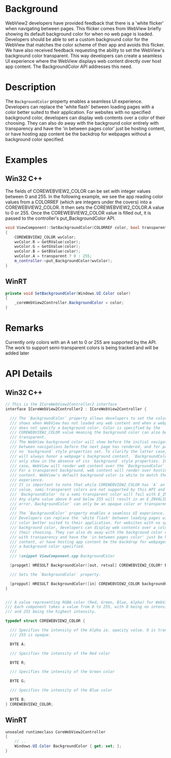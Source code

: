 # Background
WebView2 developers have provided feedback that there is a 'white flicker' when navigating between pages. This flicker comes from WebView briefly showing its default background color for when no web page is loaded. Developers should be able to set a custom background color for the WebView that matches the color scheme of their app and avoids this flicker. We have also received feedback requesting the ability to set the WebView's background color transparent. This way developers can create a seamless UI experience where the WebView displays web content directly over host app content. The BackgroundColor API addresses this need.


# Description
The `BackgroundColor` property enables a seamless UI experience. Developers can replace the 'white flash' between loading pages with a color better suited to their application. For websites with no specified background color, developers can display web contents over a color of their choosing. They can also do away with the background color entirely with transparency and have the 'in between pages color' just be hosting content, or have hosting app content be the backdrop for webpages without a background color specified.

# Examples
## Win32 C++
The fields of COREWEBVIEW2_COLOR can be set with integer values between 0 and 255. In the following example, we see the app reading color values from a COLORREF (which are integers under the covers) into a COREWEBVIEW2_COLOR. It then sets the COREWEBVIEW2_COLOR.A value to 0 or 255. Once the COREWEBVIEW2_COLOR value is filled out, it is passed to the controller's put_BackgroundColor API. 
```cpp
void ViewComponent::SetBackgroundColor(COLORREF color, bool transparent)
{
    COREWEBVIEW2_COLOR wvColor;
    wvColor.R = GetRValue(color);
    wvColor.G = GetGValue(color);
    wvColor.B = GetBValue(color);
    wvColor.A = transparent ? 0 : 255;
    m_controller->put_BackgroundColor(wvColor);
}
```
## WinRT
```c#
private void SetBackgroundColor(Windows.UI.Color color)
{
    _coreWebView2Controller.BackgroundColor = color;
}
```


# Remarks
Currently only colors with an A set to 0 or 255 are supported by the API. The work to support semi-transparent colors is being tracked and will be added later


# API Details
## Win32 C++
```cpp
// This is the ICoreWebView2Controller2 interface
interface ICoreWebView2Controller2 : ICoreWebView2Controller {

  /// The `BackgroundColor` property allows developers to set the color that
  /// shows when WebView has not loaded any web content and when a webpage
  /// does not specify a background color. Color is specified by the
  /// COREWEBVIEW2_COLOR value meaning the background color can also be
  /// transparent.
  /// The WebView background color will show before the initial navigation,
  /// between navigations before the next page has rendered, and for pages with
  /// no `background` style properties set. To clarify the latter case, WebView
  /// will always honor a webpage's background content. `BackgroundColor` will
  /// only show in the absence of css `background` style properties. In that
  /// case, WebView will render web content over the `BackgroundColor` color.
  /// For a transparent background, web content will render over hosting app
  /// content. WebView's default background color is white to match the browser
  /// experience.
  /// It is important to note that while COREWEBVIEW2_COLOR has `A` an alpha
  /// value, semi-transparent colors are not supported by this API and setting
  /// `BackgroundColor` to a semi-transparent color will fail with E_INVALIDARG.
  /// Any alpha value above 0 and below 255 will result in an E_INVALIDARG
  /// error.`BackgroundColor` can only be an opaque color or transparent.
  ///
  /// The `BackgroundColor` property enables a seamless UI experience.
  /// Developers can replace the 'white flash' between loading pages with a
  /// color better suited to their application. For websites with no specified
  /// background color, developers can display web contents over a color of
  /// their choosing. They can also do away with the background color entirely
  /// with transparency and have the 'in between pages color' just be hosting
  /// content, or have hosting app content be the backdrop for webpages without
  /// a background color specified.
  ///
  /// \snippet ViewComponent.cpp BackgroundColor

  [propget] HRESULT BackgroundColor([out, retval] COREWEBVIEW2_COLOR* backgroundColor);

  /// Sets the `BackgroundColor` property.

  [propput] HRESULT BackgroundColor([in] COREWEBVIEW2_COLOR backgroundColor);
}


/// A value representing RGBA color (Red, Green, Blue, Alpha) for WebView2.
/// Each component takes a value from 0 to 255, with 0 being no intensity
/// and 255 being the highest intensity.

typedef struct COREWEBVIEW2_COLOR {

  /// Specifies the intensity of the Alpha ie. opacity value. 0 is transparent,
  /// 255 is opaque.

  BYTE A;

  /// Specifies the intensity of the Red color

  BYTE R;

  /// Specifies the intensity of the Green color

  BYTE G;

  /// Specifies the intensity of the Blue color

  BYTE B;
} COREWEBVIEW2_COLOR;
```
## WinRT
```c#
unsealed runtimeclass CoreWebView2Controller
{
    // ..
    Windows.UI.Color BackgroundColor { get; set; };
}
```
